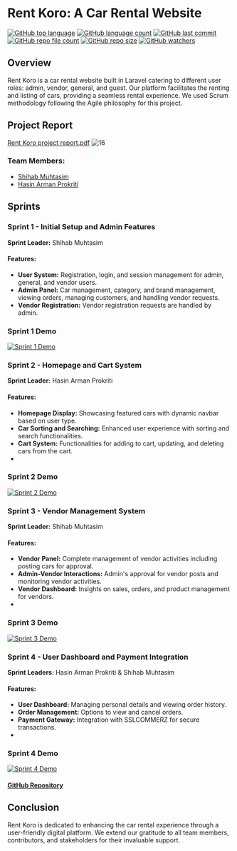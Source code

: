 # Rent Koro: A Car Rental Website
[![GitHub top language](https://img.shields.io/github/languages/top/shihabmuhtasim/RentCar-A-car-rental-website-in-Laravel?color=f5f5dc)](https://github.com/shihabmuhtasim/RentCar-A-car-rental-website-in-Laravel)
[![GitHub language count](https://img.shields.io/github/languages/count/shihabmuhtasim/RentCar-A-car-rental-website-in-Laravel?color=f5f5dc)](https://github.com/shihabmuhtasim/RentCar-A-car-rental-website-in-Laravel)
[![GitHub last commit](https://img.shields.io/github/last-commit/shihabmuhtasim/RentCar-A-car-rental-website-in-Laravel?color=f5f5dc)](https://github.com/shihabmuhtasim/RentCar-A-car-rental-website-in-Laravel)
[![GitHub repo file count](https://img.shields.io/github/directory-file-count/shihabmuhtasim/RentCar-A-car-rental-website-in-Laravel?color=f5f5dc)](https://github.com/shihabmuhtasim/RentCar-A-car-rental-website-in-Laravel)
[![GitHub repo size](https://img.shields.io/github/repo-size/shihabmuhtasim/RentCar-A-car-rental-website-in-Laravel?color=f5f5dc)](https://github.com/shihabmuhtasim/RentCar-A-car-rental-website-in-Laravel)
[![GitHub watchers](https://img.shields.io/github/watchers/shihabmuhtasim/RentCar-A-car-rental-website-in-Laravel?style=social)](https://github.com/shihabmuhtasim/RentCar-A-car-rental-website-in-Laravel)

## Overview
Rent Koro is a car rental website built in Laravel catering to different user roles: admin, vendor, general, and guest. Our platform facilitates the renting and listing of cars, providing a seamless rental experience. We used Scrum methodology following the Agile philosophy for this project.
## Project Report
[Rent Koro project report.pdf](https://github.com/shihabmuhtasim/RentCar-A-car-rental-website-in-Laravel/files/13760888/Rent.Koro.project.report.pdf)
![16](https://github.com/shihabmuhtasim/RentCar-A-car-rental-website-in-Laravel/assets/92597456/fbddfb5a-05a2-4b57-a64c-e9c87ed3b3ae)

### Team Members:
- [Shihab Muhtasim](https://github.com/shihabmuhtasim)
- [Hasin Arman Prokriti](https://github.com/hasin-arman-prokriti)

## Sprints

### Sprint 1 - Initial Setup and Admin Features
**Sprint Leader:** Shihab Muhtasim

#### Features:
- **User System:** Registration, login, and session management for admin, general, and vendor users.
- **Admin Panel:** Car management, category, and brand management, viewing orders, managing customers, and handling vendor requests.
- **Vendor Registration:** Vendor registration requests are handled by admin.

### Sprint 1 Demo
[![Sprint 1 Demo](https://img.youtube.com/vi/PvJOcAq8lk0/0.jpg)](https://www.youtube.com/watch?v=PvJOcAq8lk0)



### Sprint 2 - Homepage and Cart System
**Sprint Leader:** Hasin Arman Prokriti

#### Features:
- **Homepage Display:** Showcasing featured cars with dynamic navbar based on user type.
- **Car Sorting and Searching:** Enhanced user experience with sorting and search functionalities.
- **Cart System:** Functionalities for adding to cart, updating, and deleting cars from the cart.
- 
### Sprint 2 Demo
[![Sprint 2 Demo](https://img.youtube.com/vi/-N2VA1o_ehw/0.jpg)](https://youtu.be/-N2VA1o_ehw)




### Sprint 3 - Vendor Management System
**Sprint Leader:** Shihab Muhtasim

#### Features:
- **Vendor Panel:** Complete management of vendor activities including posting cars for approval.
- **Admin-Vendor Interactions:** Admin's approval for vendor posts and monitoring vendor activities.
- **Vendor Dashboard:** Insights on sales, orders, and product management for vendors.
- 
### Sprint 3 Demo
[![Sprint 3 Demo](https://img.youtube.com/vi/KSO6UKtpnK0/0.jpg)](https://youtu.be/KSO6UKtpnK0)



### Sprint 4 - User Dashboard and Payment Integration
**Sprint Leaders:** Hasin Arman Prokriti & Shihab Muhtasim

#### Features:
- **User Dashboard:** Managing personal details and viewing order history.
- **Order Management:** Options to view and cancel orders.
- **Payment Gateway:** Integration with SSLCOMMERZ for secure transactions.
- 
### Sprint 4 Demo
[![Sprint 4 Demo](https://img.youtube.com/vi/HDI4bKGd-Ok/0.jpg)](https://youtu.be/HDI4bKGd-Ok)

#### [GitHub Repository](https://github.com/shihabmuhtasim/RentCar)



## Conclusion
Rent Koro is dedicated to enhancing the car rental experience through a user-friendly digital platform. We extend our gratitude to all team members, contributors, and stakeholders for their invaluable support.
